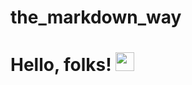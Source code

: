 # the_markdown_way

# Hello, folks! <img src="https://raw.githubusercontent.com/MartinHeinz/MartinHeinz/master/wave.gif" width="30px">
